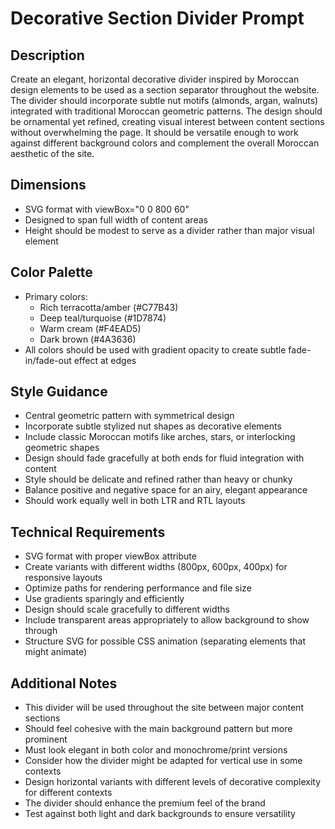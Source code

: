 # Decorative Section Divider Prompt

## Description
Create an elegant, horizontal decorative divider inspired by Moroccan design elements to be used as a section separator throughout the website. The divider should incorporate subtle nut motifs (almonds, argan, walnuts) integrated with traditional Moroccan geometric patterns. The design should be ornamental yet refined, creating visual interest between content sections without overwhelming the page. It should be versatile enough to work against different background colors and complement the overall Moroccan aesthetic of the site.

## Dimensions
- SVG format with viewBox="0 0 800 60"
- Designed to span full width of content areas
- Height should be modest to serve as a divider rather than major visual element

## Color Palette
- Primary colors:
  - Rich terracotta/amber (#C77B43)
  - Deep teal/turquoise (#1D7874)
  - Warm cream (#F4EAD5)
  - Dark brown (#4A3636)
- All colors should be used with gradient opacity to create subtle fade-in/fade-out effect at edges

## Style Guidance
- Central geometric pattern with symmetrical design
- Incorporate subtle stylized nut shapes as decorative elements
- Include classic Moroccan motifs like arches, stars, or interlocking geometric shapes
- Design should fade gracefully at both ends for fluid integration with content
- Style should be delicate and refined rather than heavy or chunky
- Balance positive and negative space for an airy, elegant appearance
- Should work equally well in both LTR and RTL layouts

## Technical Requirements
- SVG format with proper viewBox attribute
- Create variants with different widths (800px, 600px, 400px) for responsive layouts
- Optimize paths for rendering performance and file size
- Use gradients sparingly and efficiently
- Design should scale gracefully to different widths
- Include transparent areas appropriately to allow background to show through
- Structure SVG for possible CSS animation (separating elements that might animate)

## Additional Notes
- This divider will be used throughout the site between major content sections
- Should feel cohesive with the main background pattern but more prominent
- Must look elegant in both color and monochrome/print versions
- Consider how the divider might be adapted for vertical use in some contexts
- Design horizontal variants with different levels of decorative complexity for different contexts
- The divider should enhance the premium feel of the brand
- Test against both light and dark backgrounds to ensure versatility
